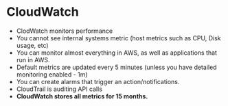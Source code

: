# CloudWatch

- ClodWatch monitors performance
- You cannot see internal systems metric (host metrics such as CPU, Disk usage, etc)
- You can monitor almost everything in AWS, as well as applications that run in AWS.
- Default metrics are updated every 5 minutes (unless you have detailed monitoring enabled - 1m)
- You can create alarms that trigger an action/notifications.
- CloudTrail is auditing API calls
- **CloudWatch stores all metrics for 15 months.**